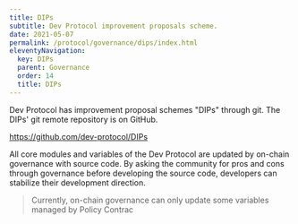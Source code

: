 ```yaml
---
title: DIPs
subtitle: Dev Protocol improvement proposals scheme.
date: 2021-05-07
permalink: /protocol/governance/dips/index.html
eleventyNavigation:
  key: DIPs
  parent: Governance
  order: 14
  title: DIPs
---
```


Dev Protocol has improvement proposal schemes "DIPs" through git. The DIPs' git remote repository is on GitHub.

https://github.com/dev-protocol/DIPs

All core modules and variables of the Dev Protocol are updated by on-chain governance with source code. By asking the community for pros and cons through governance before developing the source code, developers can stabilize their development direction.

> Currently, on-chain governance can only update some variables managed by Policy Contrac
